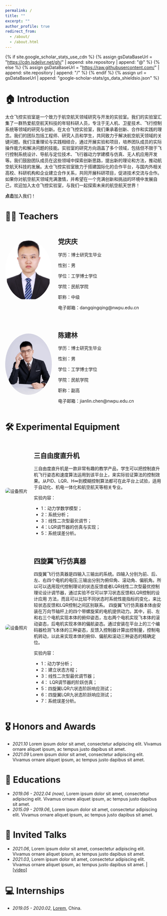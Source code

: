 ```yaml
---
permalink: /
title: ""
excerpt: ""
author_profile: true
redirect_from: 
  - /about/
  - /about.html
---
```


{% if site.google_scholar_stats_use_cdn %}
{% assign gsDataBaseUrl = "https://cdn.jsdelivr.net/gh/" | append: site.repository | append: "@" %}
{% else %}
{% assign gsDataBaseUrl = "https://raw.githubusercontent.com/" | append: site.repository | append: "/" %}
{% endif %}
{% assign url = gsDataBaseUrl | append: "google-scholar-stats/gs_data_shieldsio.json" %}

<span class='anchor' id='about-me'></span>


# 🏠 Introduction
太仓飞控实验室是一个致力于航空航天领域研究与开发的实验室。我们的实验室汇集了一群热爱航空航天科技的年轻科研人员，专注于无人机、卫星技术、飞行控制系统等领域的研究与创新。在太仓飞控实验室，我们秉承着创新、合作和实践的理念。我们的团队包括工程师、研究人员和学生，共同致力于解决航空航天领域的关键问题。我们注重理论与实践相结合，通过开展实验和项目，培养团队成员的实际操作能力和解决问题的技能。实验室的研究方向涵盖了多个领域，包括但不限于飞行控制系统设计、导航与定位技术、飞行器动力学建模与仿真、无人机应用开发等。我们鼓励团队成员在这些领域中探索创新思路，提出新的理论和方法，推动航空航天科技的发展。太仓飞控实验室致力于搭建国际化的合作平台，与国内外相关高校、科研机构和企业建立合作关系，共同开展科研项目，促进技术交流与合作。如果你对航空航天领域充满激情，并希望在一个充满创新和挑战的环境中发展自己，欢迎加入太仓飞控实验室，与我们一起探索未来的航空航天世界！

<a href='https://www.nwpu.edu.cn/' style='text-decoration: none;'><strong>点击</strong><span id='total_cit'>加入我们！</span></a>



# 👨‍🎓 Teachers
<style>
    .teacher-info {
        display: flex; /* 使用 Flexbox 布局 */
        align-items: center; /* 垂直居中对齐 */
        margin-bottom: 20px; /* 设置底部边距 */
    }

    .teacher-image {
        flex: 0 0 auto; /* 不伸缩，固定宽度 */
        margin-right: 20px; /* 右边距 */
    }

    .teacher-details {
        flex: 1; /* 伸缩，占据剩余空间 */
    }

    .teacher-image img {
        width: 150px; /* 设置照片宽度 */
        height: auto; /* 自动计算高度 */
        border-radius: 50%; /* 圆形边框 */
    }
</style>

<div class="teacher-info">
    <div class="teacher-image">
        <img src="images/dangqingqing.png" alt="教师照片">
    </div>
    <div class="teacher-details">
        <h2>党庆庆</h2>
        <p>学历：博士研究生毕业</p>
        <p>性别：男</p>
        <p>学位：工学博士学位</p>
        <p>学院：民航学院</p>
        <p>职称：中级</p>
        <p>电子邮箱：dangqingqing@nwpu.edu.cn</p>
    </div>
</div>

<div class="teacher-info">
    <div class="teacher-image">
        <img src="images/chenjianlin.png" alt="教师照片">
    </div>
    <div class="teacher-details">
        <h2>陈建林</h2>
        <p>学历：博士研究生毕业</p>
        <p>性别：男</p>
        <p>学位：工学博士学位</p>
        <p>学院：民航学院</p>
        <p>职称：副高</p>
        <p>电子邮箱：jianlin.chen@nwpu.edu.cn</p>
    </div>
</div>


# 🛠️ Experimental Equipment 
<style>
    .equipment-info {
        display: flex; /* 使用 Flexbox 布局 */
        align-items: center; /* 垂直居中对齐 */
        margin-bottom: 20px; /* 设置底部边距 */
    }

    .equipment-image {
        flex: 0 0 auto; /* 不伸缩，固定宽度 */
        margin-right: 20px; /* 右边距 */
    }

    .equipment-details {
        flex: 1; /* 伸缩，占据剩余空间 */
    }

    .equipment-image img {
        width: 150px; /* 设置设备照片宽度 */
        height: auto; /* 自动计算高度 */
        border-radius: 8px; /* 圆角边框 */
    }
</style>

<div class="equipment-info">
    <div class="equipment-image">
        <img src="helicopter.jpg" alt="设备照片">
    </div>
    <div class="equipment-details">
        <h2>三自由度直升机</h2>
        <p>三自由度直升机是一款非常有趣的教学产品，学生可以把控制直升机飞行姿态和速度算法运用到该平台上，来实际验证算法的控制效果。从PID、LQR、H∞到模糊控制算法都可在此平台上试验，适用于自动化、机电一体化和航空航天等相关专业。</p>
        <p>实验内容：</p>
        <ul>
            <li>1：动力学数学模型；</li>
            <li>2：系统分析；</li>
            <li>3：线性二次型最优调节；</li>
            <li>4：LQR调节器的仿真与实现；</li>
            <li>5：系统误差分析。</li>
            <!-- 添加更多设备参数 -->
        </ul>
    </div>
</div>

<div class="equipment-info">
    <div class="equipment-image">
        <img src="quadrotor.jpg" alt="设备照片">
    </div>
    <div class="equipment-details">
        <h2>四旋翼飞行仿真器</h2>
        <p>四旋翼飞行仿真器是四输入三输出的系统。四输入分别为前、后、左、右四个电机的电压;三输出分别为俯仰角、滚动角、偏航角。所以可以选用现代控制理论的状态反馈或者LQR线性二次型最优控制理论设计调节器，通过实验不仅可以学习状态反馈和LQR控制的设计应用 方法，而且可以比较不同状态时系统性能指标的变化，来比较状态反馈和LQR控制之间区别联系。
        四旋翼飞行仿真器本体由安装在万向节轴杆上的四个带螺旋桨的电机提供动力。其中，前、左和右三个电机实现本体的俯仰姿态，左右两个电机实现飞本体的滚动姿态，后电机实现本体的偏航姿态。通过安装在平台上的三个编码器检测飞本体的三种姿态，反馈入控制器计算出控制量，控制电机转动，以此来实现本体的俯仰、偏航和滚动三种姿态的精确定位。</p>
        <p>实验内容：</p>
        <ul>
            <li>1：动力学分析；</li>
            <li>2：建立状态方程；</li>
            <li>3：线性二次型最优调节器；</li>
            <li>4： LQR调节器的阶跃仿真；</li>
            <li>5：四旋翼LQR六状态阶跃响应测试；</li>
            <li>6：四旋翼LQR九状态阶跃响应测试；</li>
            <li>7：系统误差分析。</li>
            <!-- 添加更多设备参数 -->
        </ul>
    </div>
</div>


# 🎖 Honors and Awards
- *2021.10* Lorem ipsum dolor sit amet, consectetur adipiscing elit. Vivamus ornare aliquet ipsum, ac tempus justo dapibus sit amet. 
- *2021.09* Lorem ipsum dolor sit amet, consectetur adipiscing elit. Vivamus ornare aliquet ipsum, ac tempus justo dapibus sit amet. 

# 📖 Educations
- *2019.06 - 2022.04 (now)*, Lorem ipsum dolor sit amet, consectetur adipiscing elit. Vivamus ornare aliquet ipsum, ac tempus justo dapibus sit amet. 
- *2015.09 - 2019.06*, Lorem ipsum dolor sit amet, consectetur adipiscing elit. Vivamus ornare aliquet ipsum, ac tempus justo dapibus sit amet. 

# 💬 Invited Talks
- *2021.06*, Lorem ipsum dolor sit amet, consectetur adipiscing elit. Vivamus ornare aliquet ipsum, ac tempus justo dapibus sit amet. 
- *2021.03*, Lorem ipsum dolor sit amet, consectetur adipiscing elit. Vivamus ornare aliquet ipsum, ac tempus justo dapibus sit amet.  \| [\[video\]](https://github.com/)

# 💻 Internships
- *2019.05 - 2020.02*, [Lorem](https://github.com/), China.
